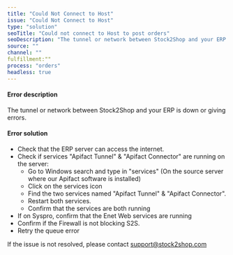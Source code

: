 ```yaml
---
title: "Could Not Connect to Host"
issue: "Could Not Connect to Host"
type: "solution"
seoTitle: "Could not connect to Host to post orders"
seoDescription: "The tunnel or network between Stock2Shop and your ERP is down or giving errors."
source: ""
channel: ""
fulfillment:""
process: "orders"
headless: true
---
```


#### Error description
The tunnel or network between Stock2Shop and your ERP is down or giving errors.

#### Error solution
- Check that the ERP server can access the internet.
- Check if services  "Apifact Tunnel" & "Apifact Connector" are running on the server:
   - Go to Windows search and type in "services" (On the source server where our Apifact software is installed)
   - Click on the services icon
   - Find the two services named "Apifact Tunnel" & "Apifact Connector".
   - Restart both services.
   - Confirm that the services are both running
- If on Syspro, confirm that the Enet Web services are running 
- Confirm if the Firewall is not blocking S2S.  
- Retry  the queue error


If the issue is not resolved, please contact support@stock2shop.com